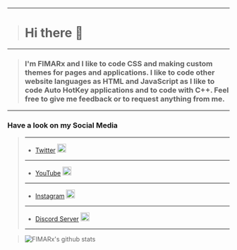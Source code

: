 _______________
> # Hi there 👋
_______________
> ### I'm FIMARx and I like to code CSS and making custom themes for pages and applications. I like to code other website languages as HTML and JavaScript as I like to code Auto HotKey applications and to code with C++. Feel free to give me feedback or to request anything from me.
_______________
### Have a look on my **Social Media**
> ----
> - [Twitter](http://gg.gg/FIMARxTWITTER) <img src="https://logos-world.net/wp-content/uploads/2020/04/Twitter-Logo.png" weight=20 height=20>
> ----
> - [YouTube](http://gg.gg/FIMARxYouTube) <img src="https://i.pinimg.com/originals/de/1c/91/de1c91788be0d791135736995109272a.png" weight=20 height=20>
> ---
> - [Instagram](http://gg.gg/FIMARxINSTAGRAM) <img src="https://assets.stickpng.com/images/580b57fcd9996e24bc43c521.png" weight=20 height=20>
> ----
> - [Discord Server](http://gg.gg/FIMARxDISCORD) <img src="https://cdn4.iconfinder.com/data/icons/logos-and-brands/512/91_Discord_logo_logos-512.png" weight=20 height=20>
> ---

> ![FIMARx's github stats](https://github-readme-stats.vercel.app/api?username=fimarx&show_icons=true&theme=Gradient)
